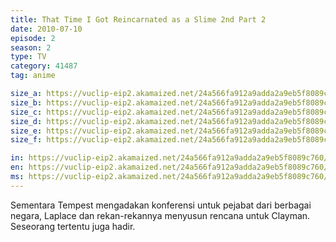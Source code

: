 ```yaml
---
title: That Time I Got Reincarnated as a Slime 2nd Part 2
date: 2010-07-10
episode: 2
season: 2
type: TV
category: 41487
tag: anime

size_a: https://vuclip-eip2.akamaized.net/24a566fa912a9adda2a9eb5f8089c760/vp63207_V20210713125925/hlsc_e2931_2.m3u8
size_b: https://vuclip-eip2.akamaized.net/24a566fa912a9adda2a9eb5f8089c760/vp63207_V20210713125925/hlsc_e2931_3.m3u8
size_c: https://vuclip-eip2.akamaized.net/24a566fa912a9adda2a9eb5f8089c760/vp63207_V20210713125925/hlsc_e2931_4.m3u8
size_d: https://vuclip-eip2.akamaized.net/24a566fa912a9adda2a9eb5f8089c760/vp63207_V20210713125925/hlsc_e2931_5.m3u8
size_e: https://vuclip-eip2.akamaized.net/24a566fa912a9adda2a9eb5f8089c760/vp63207_V20210713125925/hlsc_e2931_6.m3u8
size_f: https://vuclip-eip2.akamaized.net/24a566fa912a9adda2a9eb5f8089c760/vp63207_V20210713125925/hlsc_e2931_7.m3u8

in: https://vuclip-eip2.akamaized.net/24a566fa912a9adda2a9eb5f8089c760/id.vtt
en: https://vuclip-eip2.akamaized.net/24a566fa912a9adda2a9eb5f8089c760/en.vtt
ms: https://vuclip-eip2.akamaized.net/24a566fa912a9adda2a9eb5f8089c760/ms.vtt
---
```

Sementara Tempest mengadakan konferensi untuk pejabat dari berbagai negara, Laplace dan rekan-rekannya menyusun rencana untuk Clayman. Seseorang tertentu juga hadir.
